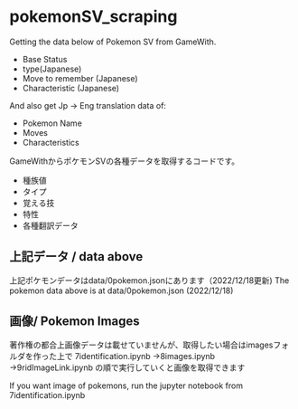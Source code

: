 # pokemonSV_scraping
Getting the data below of Pokemon SV from GameWith.
* Base Status
* type(Japanese)
* Move to remember (Japanese)
* Characteristic (Japanese)

And also get Jp -> Eng translation data of:
* Pokemon Name
* Moves
* Characteristics

GameWithからポケモンSVの各種データを取得するコードです。
* 種族値
* タイプ
* 覚える技
* 特性
* 各種翻訳データ

## 上記データ / data above
上記ポケモンデータはdata/0pokemon.jsonにあります（2022/12/18更新)
The pokemon data above is at data/0pokemon.json (2022/12/18)

## 画像/ Pokemon Images
著作権の都合上画像データは載せていませんが、取得したい場合はimagesフォルダを作った上で
7identification.ipynb
→8images.ipynb
→9ridImageLink.ipynb
の順で実行していくと画像を取得できます

If you want image of pokemons, run the jupyter notebook from 7identification.ipynb
